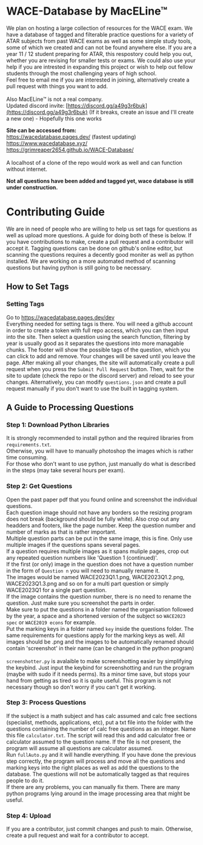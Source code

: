 # WACE-Database by MacELine™
We plan on hosting a large collection of resources for the WACE exam. We have a database of tagged and filterable practice questions for a variety of ATAR subjects from past WACE exams as well as some simple study tools, some of which we created and can not be found anywhere else. If you are a year 11 / 12 student preparing for ATAR, this respostory could help you out, whether you are revising for smaller tests or exams. We could also use your help if you are intrested in expanding this project or wish to help out fellow students through the most challenging years of high school. <br>
Feel free to email me if you are interested in joining, alternatively create a pull request with things you want to add. <br><br>
Also MacELine™ is not a real company. <br>
Updated discord invite: [https://discord.gg/a49g3r6buk](https://discord.gg/a49g3r6buk) (If it breaks, create an issue and I'll create a new one) - Hopefully this one works<br>

**Site can be accessed from:**<br>
https://wacedatabase.pages.dev/  (fastest updating)<br>
https://www.wacedatabase.xyz/ <br>
https://grimreaper2654.github.io/WACE-Database/ <br><br>
A localhost of a clone of the repo would work as well and can function without internet. 

**Not all questions have been added and tagged yet, wace database is still under construction.**

# Contributing Guide
We are in need of people who are willing to help us set tags for questions as well as upload more questions. A guide for doing both of these is below. If you have contributions to make, create a pull request and a contributor will accept it. Tagging questions can be done on github's online editor, but scanning the questions requires a decently good moniter as well as python installed. We are working on a more automated method of scanning questions but having python is still going to be necessary.

## How to Set Tags

### Setting Tags
Go to https://wacedatabase.pages.dev/dev <br>
Everything needed for setting tags is there. You will need a github account in order to create a token with full repo access, which you can then input into the site. Then select a question using the search function, filtering by year is usually good as it separates the questions into more managable chunks. The footer will show the possible tags of the question, which you can click to add and remove. Your changes will be saved until you leave the page. After making all your changes, the site will automatically create a pull request when you press the `Submit Pull Request` button. Then, wait for the site to update (check the repo or the discord server) and reload to see your changes. Alternatively, you can modify `questions.json` and create a pull request manually if you don't want to use the built in tagging system.

## A Guide to Processing Questions

### Step 1: Download Python Libraries
It is strongly recommended to install python and the required libraries from `requirements.txt`. <br>
Otherwise, you will have to manually photoshop the images which is rather time consuming. <br>
For those who don't want to use python, just manually do what is described in the steps (may take several hours per exam).

### Step 2: Get Questions
Open the past paper pdf that you found online and screenshot the individual questions. <br>
Each question image should not have any borders so the resizing program does not break (background should be fully white). Also crop out any headders and footers, like the page number. Keep the question number and number of marks as that is rather important.<br>
Multiple question parts can be put in the same image, this is fine. Only use multiple images if the questions spans several pages.<br>
If a question requires multiple images as it spans muliple pages, crop out any repeated question numbers like 'Question 1 (continued)'.<br>
If the first (or only) image in the question does not have a question number in the form of `Question n` you will need to manually rename it.<br>
The images would be named WACE2023Q1.1.png, WACE2023Q1.2.png, WACE2023Q1.3.png and so on for a multi part question or simply WACE2023Q1 for a single part question.<br>
If the image contains the question number, there is no need to rename the question. Just make sure you screenshot the parts in order.<br>
Make sure to put the questions in a folder named the organisation followed by the year, a space and a shortened version of the subject so `WACE2023 spec` or `WACE2019 econs` for example. <br>
Put the marking keys in a folder named `key` inside the questions folder. The same requirements for questions apply for the marking keys as well. All images should be .png and the images to be automatically renamed should contain 'screenshot' in their name (can be changed in the python program)<br>
<br>
`screenshotter.py` is avalaible to make screenshotting easier by simplifying the keybind. Just input the keybind for screenshotting and run the program (maybe with sudo if it needs perms). Its a minor time save, but stops your hand from getting as tired so it is quite useful. This program is not necessary though so don't worry if you can't get it working.

### Step 3: Process Questions
If the subject is a math subject and has calc assumed and calc free sections (specialist, methods, applications, etc), put a txt file into the folder with the questions containing the number of calc free questions as an integer. Name this file `calculator.txt`. The script will read this and add calculator free or calculator assumed to the question name. If the file is not present, the program will assume all questions are calculator assumed. <br>
Run `fullAuto.py` and it will handle everything. If you have done the previous step correctly, the program will process and move all the questions and marking keys into the right places as well as add the questions to the database. The questions will not be automatically tagged as that requires people to do it.<br>
If there are any problems, you can manually fix them. There are many python programs lying around in the image processing area that might be useful.

### Step 4: Upload
If you are a contributor, just commit changes and push to main. Otherwise, create a pull request and wait for a contributor to accept.
